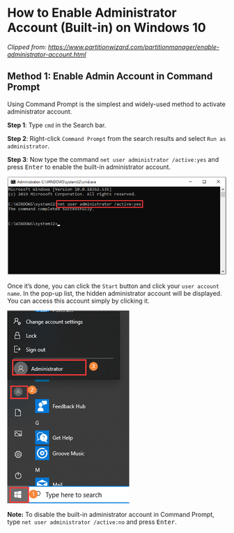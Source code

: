 # How to Enable Administrator Account (Built-in) on Windows 10

_Clipped from: https://www.partitionwizard.com/partitionmanager/enable-administrator-account.html_

## Method 1: Enable Admin Account in Command Prompt

Using Command Prompt is the simplest and widely-used method to activate administrator account.

**Step 1**: Type `cmd` in the Search bar.

**Step 2**: Right-click `Command Prompt` from the search results and select `Run as administrator`.

**Step 3**: Now type the command `net user administrator /active:yes` and press <kbd>Enter</kbd> to enable the built-in administrator account.

![enable administrator account in Command Prompt](attachments/enable-administrator-account-1.png)

Once it’s done, you can click the `Start` button and click your `user account name`. In the pop-up list, the hidden administrator account will be displayed. You can access this account simply by clicking it.

![access administrator account](attachments/enable-administrator-account-2.png)

**Note:** To disable the built-in administrator account in Command Prompt, type `net user administrator /active:no` and press <kbd>Enter</kbd>.
